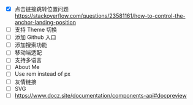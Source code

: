 - [x] 点击链接跳转位置问题 https://stackoverflow.com/questions/23581161/how-to-control-the-anchor-landing-position
- [ ] 支持 Theme 切换
- [ ] 添加 Github 入口
- [ ] 添加搜索功能
- [ ] 移动端适配
- [ ] 支持多语言
- [ ] About Me
- [ ] Use rem instead of px
- [ ] 友情链接
- [ ] SVG
- [ ] https://www.docz.site/documentation/components-api#docpreview
